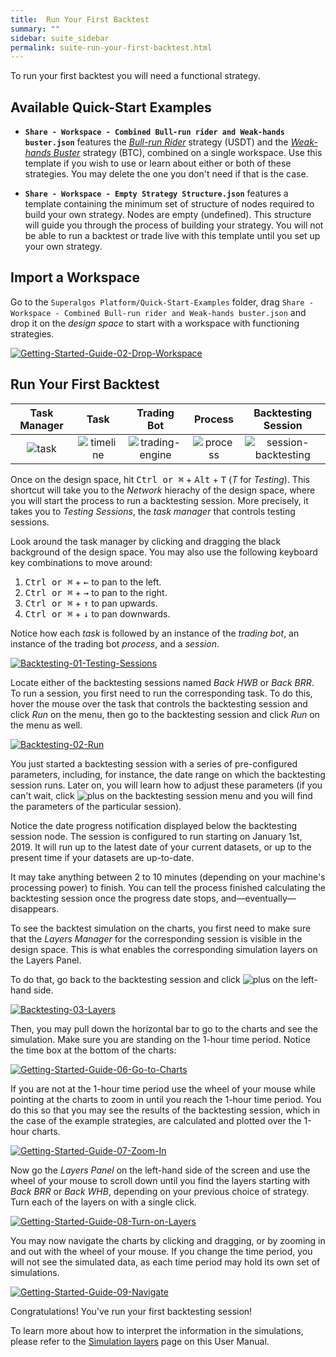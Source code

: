 ```yaml
---
title:  Run Your First Backtest
summary: ""
sidebar: suite_sidebar
permalink: suite-run-your-first-backtest.html
---
```


To run your first backtest you will need a functional strategy. 

## Available Quick-Start Examples

* **```Share - Workspace - Combined Bull-run rider and Weak-hands buster.json```** features the [*Bull-run Rider*](https://github.com/Superalgos/Strategy-USDT-BullRunRider) strategy (USDT) and the [*Weak-hands Buster*](https://github.com/Superalgos/Strategy-BTC-WeakHandsBuster) strategy (BTC), combined on a single workspace. Use this template if you wish to use or learn about either or both of these strategies. You may delete the one you don't need if that is the case.

* **```Share - Workspace - Empty Strategy Structure.json```** features a template containing the minimum set of structure of nodes required to build your own strategy. Nodes are empty (undefined). This structure will guide you through the process of building your strategy. You will not be able to run a backtest or trade live with this template until you set up your own strategy.

## Import a Workspace

Go to the ```Superalgos Platform/Quick-Start-Examples``` folder, drag ```Share - Workspace - Combined Bull-run rider and Weak-hands buster.json``` and drop it on the _design space_ to start with a workspace with functioning strategies.

[![Getting-Started-Guide-02-Drop-Workspace](https://user-images.githubusercontent.com/13994516/67231208-2907ba00-f43f-11e9-82b4-d78c0ace4d0a.gif)](https://user-images.githubusercontent.com/13994516/67231208-2907ba00-f43f-11e9-82b4-d78c0ace4d0a.gif)

## Run Your First Backtest

| Task Manager | Task | Trading Bot | Process | Backtesting Session |
| :---: | :---: | :---: | :---: | :---: |
|![task](https://user-images.githubusercontent.com/13994516/66308205-ca9eef80-e906-11e9-8864-f7dba886bc7d.png) | ![timeline](https://user-images.githubusercontent.com/13994516/67079956-73b1d980-f194-11e9-89e0-9c8d1ea2ad1d.png) | ![trading-engine](https://user-images.githubusercontent.com/13994516/69948042-2f358f80-14ef-11ea-9193-f49eeb67b51c.png) | ![process](https://user-images.githubusercontent.com/13994516/67079738-00a86300-f194-11e9-9f59-a4cc4ce6d56c.png) | ![session-backtesting](https://user-images.githubusercontent.com/13994516/66318052-e7452280-e91a-11e9-94a7-90ebe6ee6e62.png) |

Once on the design space, hit <kbd>Ctrl or &#8984;</kbd> + <kbd>Alt</kbd> + <kbd>T</kbd> (*T* for *Testing*). This shortcut will take you to the *Network* hierachy of the design space, where you will start the process to run a backtesting session. More precisely, it takes you to *Testing Sessions*, the *task manager* that controls testing sessions.

Look around the task manager by clicking and dragging the black background of the design space. You may also use the following keyboard key combinations to move around:

1. <kbd>Ctrl or &#8984;</kbd> + <kbd>&#8592;</kbd> to pan to the left.
1. <kbd>Ctrl or &#8984;</kbd> + <kbd>&#8594;</kbd> to pan to the right.
1. <kbd>Ctrl or &#8984;</kbd> + <kbd>&#8593;</kbd> to pan upwards.
1. <kbd>Ctrl or &#8984;</kbd> + <kbd>&#8595;</kbd> to pan downwards.

Notice how each *task* is followed by an instance of the *trading bot*, an instance of the trading bot *process*, and a *session*. 

[![Backtesting-01-Testing-Sessions](https://user-images.githubusercontent.com/13994516/70341072-650da780-1852-11ea-9940-60bd619ac266.gif)](https://user-images.githubusercontent.com/13994516/70341072-650da780-1852-11ea-9940-60bd619ac266.gif)


Locate either of the backtesting sessions named *Back HWB* or *Back BRR*. To run a session, you first need to run the corresponding task. To do this, hover the mouse over the task that controls the backtesting session and click *Run* on the menu, then go to the backtesting session and click *Run* on the menu as well.

[![Backtesting-02-Run](https://user-images.githubusercontent.com/13994516/70341073-650da780-1852-11ea-80ac-f879be1d559e.gif)](https://user-images.githubusercontent.com/13994516/70341073-650da780-1852-11ea-80ac-f879be1d559e.gif)


You just started a backtesting session with a series of pre-configured parameters, including, for instance, the date range on which the backtesting session runs. Later on, you will learn how to adjust these parameters (if you can't wait, click ![plus](https://user-images.githubusercontent.com/13994516/70042962-121cc180-15c0-11ea-8322-018f78524f39.PNG) on the backtesting session menu and you will find the parameters of the particular session). 

Notice the date progress notification displayed below the backtesting session node. The session is configured to run starting on January 1st, 2019. It will run up to the latest date of your current datasets, or up to the present time if your datasets are up-to-date.

It may take anything between 2 to 10 minutes (depending on your machine's processing power) to finish. You can tell the process finished calculating the backtesting session once the progress date stops, and—eventually—disappears.

To see the backtest simulation on the charts, you first need to make sure that the *Layers Manager* for the corresponding session is visible in the design space. This is what enables the corresponding simulation layers on the Layers Panel. 

To do that, go back to the backtesting session and click ![plus](https://user-images.githubusercontent.com/13994516/70042962-121cc180-15c0-11ea-8322-018f78524f39.PNG) on the left-hand side.

[![Backtesting-03-Layers](https://user-images.githubusercontent.com/13994516/70341075-65a63e00-1852-11ea-9ae4-3b58a26b3c8c.gif)](https://user-images.githubusercontent.com/13994516/70341075-65a63e00-1852-11ea-9ae4-3b58a26b3c8c.gif)

Then, you may pull down the horizontal bar to go to the charts and see the simulation. Make sure you are standing on the 1-hour time period. Notice the time box at the bottom of the charts:

[![Getting-Started-Guide-06-Go-to-Charts](https://user-images.githubusercontent.com/13994516/67237146-fc599f80-f44a-11e9-8da4-c95fc6295d52.gif)](https://user-images.githubusercontent.com/13994516/67237146-fc599f80-f44a-11e9-8da4-c95fc6295d52.gif)

If you are not at the 1-hour time period use the wheel of your mouse while pointing at the charts to zoom in until you reach the 1-hour time period. You do this so that you may see the results of the backtesting session, which in the case of the example strategies, are calculated and plotted over the 1-hour charts.

[![Getting-Started-Guide-07-Zoom-In](https://user-images.githubusercontent.com/13994516/67237088-d7fdc300-f44a-11e9-8ae5-d3fd394ffc22.gif)](https://user-images.githubusercontent.com/13994516/67237088-d7fdc300-f44a-11e9-8ae5-d3fd394ffc22.gif)

Now go the *Layers Panel* on the left-hand side of the screen and use the wheel of your mouse to scroll down until you find the layers starting with *Back BRR* or *Back WHB*, depending on your previous choice of strategy. Turn each of the layers on with a single click.

[![Getting-Started-Guide-08-Turn-on-Layers](https://user-images.githubusercontent.com/13994516/67237090-d8965980-f44a-11e9-86ba-3eb1e6980ae2.gif)](https://user-images.githubusercontent.com/13994516/67237090-d8965980-f44a-11e9-86ba-3eb1e6980ae2.gif)

You may now navigate the charts by clicking and dragging, or by zooming in and out with the wheel of your mouse. If you change the time period, you will not see the simulated data, as each time period may hold its own set of simulations.

[![Getting-Started-Guide-09-Navigate](https://user-images.githubusercontent.com/13994516/67237276-3e82e100-f44b-11e9-977f-a02da0857b38.gif)](https://user-images.githubusercontent.com/13994516/67237276-3e82e100-f44b-11e9-977f-a02da0857b38.gif)

Congratulations! You've run your first backtesting session!

To learn more about how to interpret the information in the simulations, please refer to the [Simulation layers](Simulation-Layers) page on this User Manual.